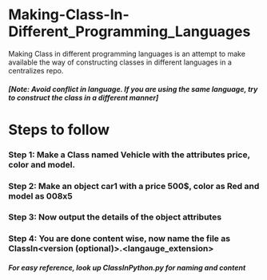 # Making-Class-In-Different_Programming_Languages
Making Class in different programming languages is an attempt to make available the way of constructing classes in different languages in a centralizes repo.

##### [Note: Avoid conflict in language. If you are using the same language, try to construct the class in a different manner]

# Steps to follow
### Step 1: Make a Class named Vehicle with the attributes price, color and model. 
### Step 2: Make an object car1 with a price 500$, color as Red and model as 008x5
### Step 3: Now output the details of the object attributes
### Step 4: You are done content wise, now name the file as ClassIn<langauge name><version (optional)>.<langauge_extension> 

##### <i> For easy reference, look up ClassInPython.py for naming and content <i>

